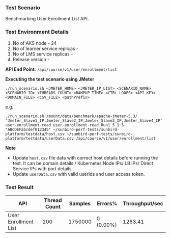 ### Test Scenario

Benchmarking User Enrollment List API.


### Test Environment Details
1. No of AKS node - 24
2. No of learner service replicas - 
3. No of LMS service replicas - 
4. Release version - 


**API End Point:** 
`/api/course/v1/user/enrollment/list`


**Executing the test scenario using JMeter**

```./run_scenario.sh <JMETER_HOME> <JMETER_IP_LIST> <SCENARIO_NAME> <SCENARIO_ID> <THREADS_COUNT> <RAMPUP_TIME> <CTRL_LOOPS> <API_KEY> <DOMAIN_FILE> <CSV_FILE> <pathPrefix>```

e.g.

```./run_scenario.sh /mount/data/benchmark/apache-jmeter-5.3/ 'Jmeter_Slave1_IP,Jmeter_Slave2_IP,Jmeter_Slave3_IP,Jmeter_Slave4_IP' user-enrollment-read user-enrollment-read_Run1 5 1 5 "ABCDEFabcdef012345" ~/sunbird-perf-tests/sunbird-platform/testdata/host.csv ~/sunbird-perf-tests/sunbird-platform/testdata/userData.csv /api/course/v1/user/enrollment/list```


**Note**
- Update `host.csv` file data with correct host details before running the test. It can be domain details / Kubernetes Node IPs/ LB IPs/ Direct Service IPs with port details.
- Update `userData.csv` with valid userIds and user access token.


### Test Result

|API                 |Thread Count|Samples |Errors%  |Throughput/sec|
|--------------------|------------|--------|---------| -------------|
|User Enrollment List|200         |1750000 |0 (0.00%)| 1263.41      | 
